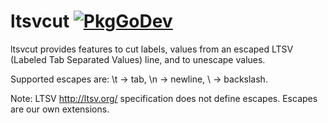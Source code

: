 # ltsvcut [![PkgGoDev](https://pkg.go.dev/badge/github.com/hnakamur/go-ltsvcut)](https://pkg.go.dev/github.com/hnakamur/go-ltsvcut)

ltsvcut provides features to cut labels, values from an escaped LTSV (Labeled Tab Separated Values) line, and to unescape values.

Supported escapes are: \t -> tab, \n -> newline, \\ -> backslash.

Note: LTSV http://ltsv.org/ specification does not define escapes.
Escapes are our own extensions.
